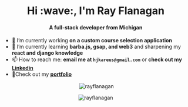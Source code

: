 <h1 align="center">Hi :wave:, I'm Ray Flanagan</h1>
<h4 align="center">A full-stack developer from Michigan</h4>

- 🔭 I’m currently working **on a custom course selection application**
- 🌱 I’m currently learning **barba.js, gsap, and web3** and sharpening my **react and django knowledge**
- 📫 How to reach me: **email me at `hjkareus@gmail.com`** or **check out my <a href="https://www.linkedin.com/in/ray-flanagan-5803021b6/">Linkedin</a>**
- 🎈Check out my **<a href="https://rayhcai.github.io/rfdev/">portfolio</a>**

<div align="center" display="flex">
<p align="center">&nbsp;<img align="center" src="https://github-readme-stats.vercel.app/api?username=rayhcai&show_icons=true&locale=en" alt="rayflanagan" /></p>


<p><img src="https://github-readme-stats.vercel.app/api/top-langs?username=rayhcai&show_icons=true&locale=en&layout=compact" alt="rayflanagan" /></p>


</div>


